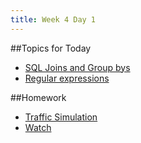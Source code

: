 ```yaml
---
title: Week 4 Day 1
---
```

##Topics for Today
* [SQL Joins and Group bys](https://github.com/tiy-lv-python-2015-06/class-notes/blob/master/week4/basic_sql.sql)
* [Regular expressions](https://github.com/tiy-lv-python-2015-06/class-notes/blob/master/week4/01-Regex.ipynb)

##Homework
* [Traffic Simulation](https://github.com/tiy-lv-python-2015-06/traffic-simulation)
* [Watch](http://vimeo.com/59324550)
